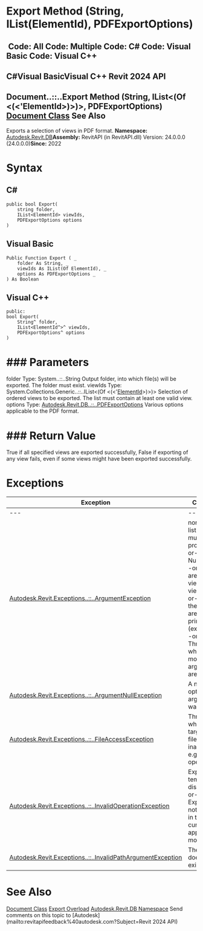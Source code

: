 # Export Method (String, IList(ElementId), PDFExportOptions)

﻿
 Code: All Code: Multiple Code: C# Code: Visual Basic Code: Visual C++   
---  
C#Visual BasicVisual C++
Revit 2024 API  
---  
Document..::..Export Method (String, IList<(Of <(<'ElementId>)>)>, PDFExportOptions)  
[Document Class](db03274b-a107-aa32-9034-f3e0df4bb1ec.md "Document Class") See Also  
---  
Exports a selection of views in PDF format. 
**Namespace:** [Autodesk.Revit.DB](87546ba7-461b-c646-cbb1-2cb8f5bff8b2.md "Autodesk.Revit.DB Namespace")**Assembly:** RevitAPI (in RevitAPI.dll) Version: 24.0.0.0 (24.0.0.0)**Since:** 2022 
# Syntax
C#  
---  
```text
public bool Export(
	string folder,
	IList<ElementId> viewIds,
	PDFExportOptions options
)
```
  
Visual Basic  
---  
```text
Public Function Export ( _
	folder As String, _
	viewIds As IList(Of ElementId), _
	options As PDFExportOptions _
) As Boolean
```
  
Visual C++  
---  
```text
public:
bool Export(
	String^ folder, 
	IList<ElementId^>^ viewIds, 
	PDFExportOptions^ options
)
```
  
# ### Parameters
folder
    Type: System..::..String Output folder, into which file(s) will be exported. The folder must exist. 
viewIds
    Type: System.Collections.Generic..::..IList<(Of <(<'[ElementId](44f3f7b1-3229-3404-93c9-dc5e70337dd6.md "ElementId Class")>)>)> Selection of ordered views to be exported. The list must contain at least one valid view. 
options
    Type: [Autodesk.Revit.DB..::..PDFExportOptions](e4236fc8-f8e7-fc74-1b81-9e3a4d9e966b.md "PDFExportOptions Class") Various options applicable to the PDF format. 
# ### Return Value
True if all specified views are exported successfully, False if exporting of any view fails, even if some views might have been exported successfully. 
# Exceptions
| Exception | Condition |
| --- | --- |
| --- | --- |
| [Autodesk.Revit.Exceptions..::..ArgumentException](2e6e4206-97a8-dd4b-df5d-4269f4bb6088.md "ArgumentException Class") | non empty list of views must be provided. -or- NullOrEmpty -or- There are duplicate views in viewIds -or- some of the views are not printable (exportable). -or- Thrown when one or more input arguments are invalid. |
| [Autodesk.Revit.Exceptions..::..ArgumentNullException](631e1424-60f4-929b-4e52-dda9dcd26316.md "ArgumentNullException Class") | A non-optional argument was null |
| [Autodesk.Revit.Exceptions..::..FileAccessException](187d56d7-0b37-699f-2abd-6ddebfa93f1e.md "FileAccessException Class") | Thrown when the target PDF file is inaccessible, e.g. already opened. |
| [Autodesk.Revit.Exceptions..::..InvalidOperationException](9e715f03-3884-e539-4dd6-8d7545733adc.md "InvalidOperationException Class") | Export is temporarily disabled. -or- Exporting is not allowed in the current application mode. |
| [Autodesk.Revit.Exceptions..::..InvalidPathArgumentException](3f3c93a6-008b-f9de-40d4-5cd99bb32b34.md "InvalidPathArgumentException Class") | The folder does not exist. |

# See Also
[Document Class](db03274b-a107-aa32-9034-f3e0df4bb1ec.md "Document Class")
[Export Overload](2f535342-ee41-86f9-0022-92ba1f65112d.md "Export Method")
[Autodesk.Revit.DB Namespace](87546ba7-461b-c646-cbb1-2cb8f5bff8b2.md "Autodesk.Revit.DB Namespace")
Send comments on this topic to [Autodesk](mailto:revitapifeedback%40autodesk.com?Subject=Revit 2024 API)